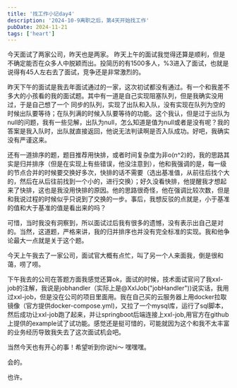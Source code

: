 ```yaml
---
title: '找工作小记day4'
description: '2024-10-9离职之后，第4天开始找工作'
pubDate: 2024-11-21
tags: ['heart']
---
```


今天面试了两家公司，昨天也是两家。
昨天上午的面试我觉得还算是顺利，但是不确定能否在众多人中脱颖而出。投简历的有1500多人，%3进入了面试，也就是说得有45人左右去了面试，竞争还是非常激烈的。

昨天下午的面试是我去年面试通过的一家，这次初试都没有通过。有一个和我差不多大的小孩看的我的面试题。其中有一道是自己实现阻塞队列，但是我确实没用过，于是自己想了一个
同步的队列，实现了出队和入队，没有实现在队列为空的时候出队要等待；在队列满的时候入队要等待的功能。这个我认，但是过于出队为null的问题，我有一些见解，出队为null，怎么知道是值为null或者是没有呢？我的答案是我入队时，出队就直接返回，他说无法判读啊是否入队成功。好吧，我确实没有严谨这来。

还有一道排序的题，题目推荐用快排，或者时间复杂度为非o(n^2)的，我的思路其实是归并排序（但是在实现上有些错误，他没注意到），他和我强调的是，每一级的节点合并的时候要交换好多次，快排的话不需要（选出基准值，从前往后找个大的，然后在从后往前找到一个小的，进行交换）；好久没看快排，他提醒我才想起来了快排，这也是我没用快排的原因。他的思路很奇怪，他在强调比较次数，但是和我说过程的时候似乎只说到了交换的一步。事后，我想反驳的点就是，小于基准的值和大于基准的值是看出来的吗？

可惜，当时我没有洞察到，所以面试过后我有很多的遗憾，没有表示出自己是对的。当然，这道题，严格来讲，我的归并排序也并没有完全标准的实现。我和他争论最大一点就是关于这个题。


今天上午我去了一家公司，面试官大概有点忙，叫了另一个人来面我，倒是很和蔼，唠了唠。

下午我去的公司在答题方面我感觉还算ok，面试的时候，技术面试官问了我xxl-job的注解，我说是jobhandler（实际上是@XxlJob("jobHandler"))说实话，我用过xxl-job，但是没在公司的项目里面用。我在自己买的云服务器上用docker拉取镜像（官方提供docker-compose.yml)，又拉了一个mysql库，运行了sql脚本，然后成功让xxl-job跑了起来，并让springboot后端连接上xxl-job,用官方在github上提供的example试了试功能。感觉还是挺可惜的，可能就因为这个和我不太丰富的业务经历导致我失去了这次面试机会吧。

当然今天也有开心的事！希望听到你说hi～
嘿嘿嘿。



会的。

也许。
